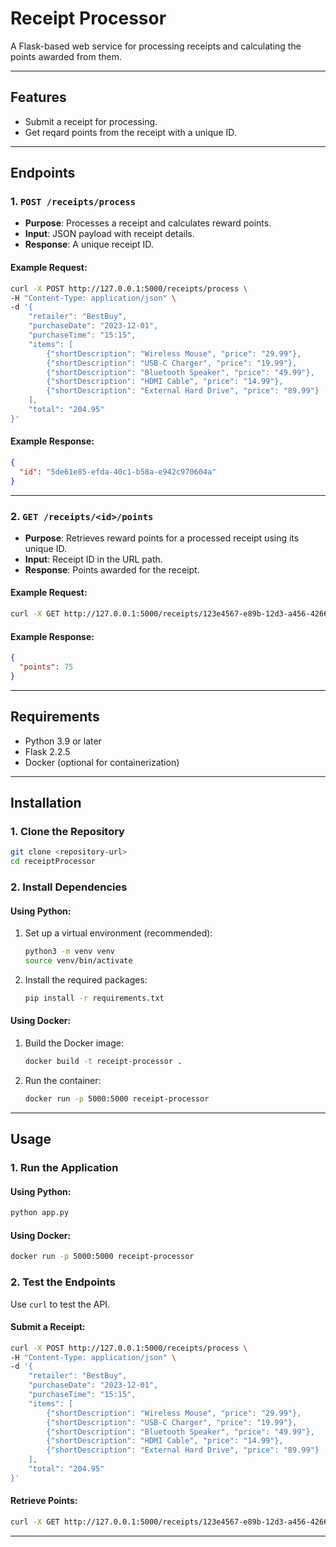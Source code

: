 
# **Receipt Processor**

A Flask-based web service for processing receipts and calculating the points awarded from them.

---

## **Features**
- Submit a receipt for processing.
- Get reqard points from the receipt with a unique ID.

---

## **Endpoints**

### **1. `POST /receipts/process`**
- **Purpose**: Processes a receipt and calculates reward points.
- **Input**: JSON payload with receipt details.
- **Response**: A unique receipt ID.

#### Example Request:
```bash
curl -X POST http://127.0.0.1:5000/receipts/process \
-H "Content-Type: application/json" \
-d '{
    "retailer": "BestBuy",
    "purchaseDate": "2023-12-01",
    "purchaseTime": "15:15",
    "items": [
        {"shortDescription": "Wireless Mouse", "price": "29.99"},
        {"shortDescription": "USB-C Charger", "price": "19.99"},
        {"shortDescription": "Bluetooth Speaker", "price": "49.99"},
        {"shortDescription": "HDMI Cable", "price": "14.99"},
        {"shortDescription": "External Hard Drive", "price": "89.99"}
    ],
    "total": "204.95"
}'
```

#### Example Response:
```json
{
  "id": "5de61e85-efda-40c1-b58a-e942c970604a"
}
```

---

### **2. `GET /receipts/<id>/points`**
- **Purpose**: Retrieves reward points for a processed receipt using its unique ID.
- **Input**: Receipt ID in the URL path.
- **Response**: Points awarded for the receipt.

#### Example Request:
```bash
curl -X GET http://127.0.0.1:5000/receipts/123e4567-e89b-12d3-a456-426614174000/points
```

#### Example Response:
```json
{
  "points": 75
}
```

---

## **Requirements**
- Python 3.9 or later
- Flask 2.2.5
- Docker (optional for containerization)

---

## **Installation**

### **1. Clone the Repository**
```bash
git clone <repository-url>
cd receiptProcessor
```

### **2. Install Dependencies**
#### Using Python:
1. Set up a virtual environment (recommended):
   ```bash
   python3 -m venv venv
   source venv/bin/activate
   ```
2. Install the required packages:
   ```bash
   pip install -r requirements.txt
   ```

#### Using Docker:
1. Build the Docker image:
   ```bash
   docker build -t receipt-processor .
   ```
2. Run the container:
   ```bash
   docker run -p 5000:5000 receipt-processor
   ```

---

## **Usage**

### **1. Run the Application**
#### Using Python:
```bash
python app.py
```

#### Using Docker:
```bash
docker run -p 5000:5000 receipt-processor
```

### **2. Test the Endpoints**
Use `curl` to test the API.

#### Submit a Receipt:
```bash
curl -X POST http://127.0.0.1:5000/receipts/process \
-H "Content-Type: application/json" \
-d '{
    "retailer": "BestBuy",
    "purchaseDate": "2023-12-01",
    "purchaseTime": "15:15",
    "items": [
        {"shortDescription": "Wireless Mouse", "price": "29.99"},
        {"shortDescription": "USB-C Charger", "price": "19.99"},
        {"shortDescription": "Bluetooth Speaker", "price": "49.99"},
        {"shortDescription": "HDMI Cable", "price": "14.99"},
        {"shortDescription": "External Hard Drive", "price": "89.99"}
    ],
    "total": "204.95"
}'
```

#### Retrieve Points:
```bash
curl -X GET http://127.0.0.1:5000/receipts/123e4567-e89b-12d3-a456-426614174000/points
```

---
